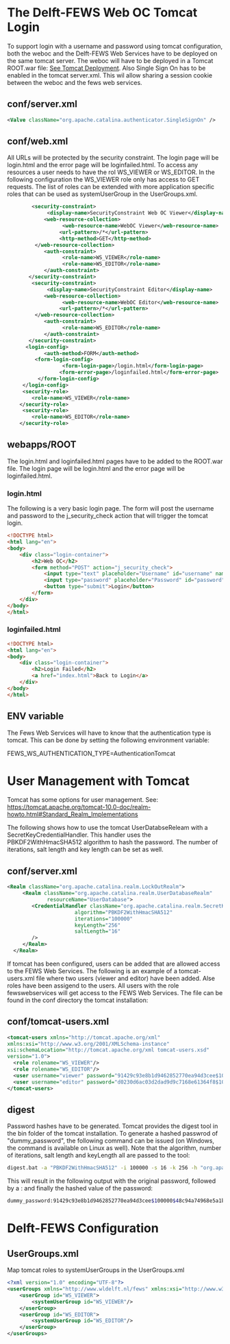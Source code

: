 # The Delft-FEWS Web OC Tomcat Login

To support login with a username and password using tomcat configuration, both the weboc and the Delft-FEWS Web Services have to be deployed on the same tomcat server.
The weboc will have to be deployed in a Tomcat ROOT.war file: [See Tomcat Deployment](../deployments/tomcat/README.md).
Also Single Sign On has to be enabled in the tomcat server.xml. This wil allow sharing a session cookie between the weboc and the fews web services.

## conf/server.xml

``` xml
<Valve className="org.apache.catalina.authenticator.SingleSignOn" />
```

## conf/web.xml

All URLs will be protected by the security constraint. 
The login page will be login.html and the error page will be loginfailed.html.
To access any resources a user needs to have the rol WS_VIEWER or WS_EDITOR.
In the following configuration the WS_VIEWER role only has access to GET requests.
The list of roles can be extended with more application specific roles that can be used as systemUserGroup in the UserGroups.xml. 

``` xml
		<security-constraint>
             <display-name>SecurityConstraint Web OC Viewer</display-name>
            <web-resource-collection>
                  <web-resource-name>WebOC Viewer</web-resource-name>
                 <url-pattern>/*</url-pattern>
                 <http-method>GET</http-method>
         </web-resource-collection>
            <auth-constraint>
                  <role-name>WS_VIEWER</role-name>
                  <role-name>WS_EDITOR</role-name>
            </auth-constraint>
       </security-constraint>
		<security-constraint>
             <display-name>SecurityConstraint Editor</display-name>
            <web-resource-collection>
                  <web-resource-name>WebOC Editor</web-resource-name>
                 <url-pattern>/*</url-pattern>
         </web-resource-collection>
            <auth-constraint>
                  <role-name>WS_EDITOR</role-name>
            </auth-constraint>
       </security-constraint>
      <login-config>
            <auth-method>FORM</auth-method>
         <form-login-config>
                  <form-login-page>/login.html</form-login-page>
                 <form-error-page>/loginfailed.html</form-error-page>
          </form-login-config>
     </login-config>
     <security-role>
        <role-name>WS_VIEWER</role-name>
    </security-role>
     <security-role>
        <role-name>WS_EDITOR</role-name>
    </security-role>
```

## webapps/ROOT
The login.html and loginfailed.html pages have to be added to the ROOT.war file.
The login page will be login.html and the error page will be loginfailed.html.

### login.html
The following is a very basic login page. The form will post the username and password to the j_security_check action that will trigger the tomcat login.
``` html
<!DOCTYPE html>
<html lang="en">
<body>
    <div class="login-container">
        <h2>Web OC</h2>
        <form method="POST" action="j_security_check">
            <input type="text" placeholder="Username" id="username" name="j_username" required>
            <input type="password" placeholder="Password" id="password" name="j_password" required>
            <button type="submit">Login</button>
        </form>
    </div>
</body>
</html>
```


### loginfailed.html

``` html
<!DOCTYPE html>
<html lang="en">
<body>
    <div class="login-container">
        <h2>Login Failed</h2>
        <a href="index.html">Back to Login</a>
    </div>
</body>
</html>
```

## ENV variable
The Fews Web Services will have to know that the authentication type is tomcat. This can be done by setting the following environment variable:

FEWS_WS_AUTHENTICATION_TYPE=AuthenticationTomcat


# User Management with Tomcat

Tomcat has some options for user management. See:
https://tomcat.apache.org/tomcat-10.0-doc/realm-howto.html#Standard_Realm_Implementations

The following shows how to use the tomcat UserDatabseReleam with a SecretKeyCredentialHandler. 
This handler uses the PBKDF2WithHmacSHA512 algorithm to hash the password. The number of iterations, salt length and key length can be set as well.

## conf/server.xml

``` xml
<Realm className="org.apache.catalina.realm.LockOutRealm">
     <Realm className="org.apache.catalina.realm.UserDatabaseRealm"
             resourceName="UserDatabase">
        <CredentialHandler className="org.apache.catalina.realm.SecretKeyCredentialHandler"
                      algorithm="PBKDF2WithHmacSHA512"
                      iterations="100000"
                      keyLength="256"
                      saltLength="16"
        />
     </Realm>
  </Realm>
```

If tomcat has been configured, users can be added that are allowed access to the FEWS Web Services.
The following is an example of a tomcat-users.xml file where two users (viewer and editor) have been added. Alse roles have been assigend to the users.
All users with the role fewswebservices will get access to the FEWS Web Services. The file can be found in the conf directory the tomcat installation:

## conf/tomcat-users.xml

``` xml
<tomcat-users xmlns="http://tomcat.apache.org/xml"
xmlns:xsi="http://www.w3.org/2001/XMLSchema-instance"
xsi:schemaLocation="http://tomcat.apache.org/xml tomcat-users.xsd"
version="1.0">
  <role rolename="WS_VIEWER"/>
  <role rolename="WS_EDITOR"/>
  <user username="viewer" password="91429c93e8b1d9462852770ea94d3cee$100000$48c94a74968e5a1b5df394a50c27effeb330553b66dc75d7840a9beb25a2ce90" roles="WS_VIEWER"/>
  <user username="editor" password="d0230d6ac03d2dad9d9c7168e61364f8$100000$b3b6ee84a6dbe1dd7cbe2ef9c2b5e0366ab3116d1f980038d91b81987e3a43b4" roles="WS_VIEWER,WS_EDITOR"/>
</tomcat-users>
```

## digest

Password hashes have to be generated. Tomcat provides the digest tool in the bin folder of the tomcat installation. 
To generate a hashed passwrod of "dummy_password", the following command can be issued (on Windows, the command is available on Linux as well). 
Note that the algorithm, number of iterations, salt length and keyLength all are passed to the tool:

``` bash
digest.bat -a "PBKDF2WithHmacSHA512" -i 100000 -s 16 -k 256 -h "org.apache.catalina.realm.SecretKeyCredentialHandler" dummy_password
```
This will result in the following output with the original password, followed by a : and finally the hashed value of the password:
``` bash
dummy_password:91429c93e8b1d9462852770ea94d3cee$100000$48c94a74968e5a1b5df394a50c27effeb330553b66dc75d7840a9beb25a2ce90
```

# Delft-FEWS Configuration

## UserGroups.xml

Map tomcat roles to systemUserGroups in the UserGroups.xml

``` xml
<?xml version="1.0" encoding="UTF-8"?>
<userGroups xmlns="http://www.wldelft.nl/fews" xmlns:xsi="http://www.w3.org/2001/XMLSchema-instance" xsi:schemaLocation="http://www.wldelft.nl/fews http://fews.wldelft.nl/schemas/version1.0/userGroups.xsd">
	<userGroup id="WS_VIEWER">
		<systemUserGroup id="WS_VIEWER"/>
	</userGroup>
	<userGroup id="WS_EDITOR">
		<systemUserGroup id="WS_EDITOR"/>
	</userGroup>
</userGroups>
```
